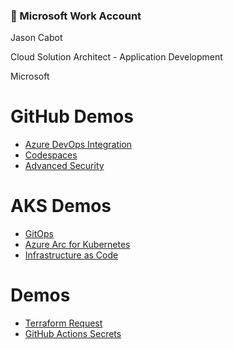 ### 🏢 Microsoft Work Account

Jason Cabot

Cloud Solution Architect - Application Development

Microsoft


# GitHub Demos

* [Azure DevOps Integration](//github.com/jasoncabot-ms/devops-demo-react-app-api)
* [Codespaces](//github.com/jasoncabot-ms/devops-demo-codespaces)
* [Advanced Security](//github.com/jasoncabot-ms/devops-demo-code-scanning)

# AKS Demos

* [GitOps](//github.com/jasoncabot-ms/aks-arc-gitops)
* [Azure Arc for Kubernetes](//github.com/jasoncabot-ms/aks-arc-gitops)
* [Infrastructure as Code](//github.com/jasoncabot-ms/aks-infra)

# Demos
* [Terraform Request](//github.com/jasoncabot-ms/demo-tf-infra-request)
* [GitHub Actions Secrets](//github.com/jasoncabot-ms/demo-nested-secret-test)
